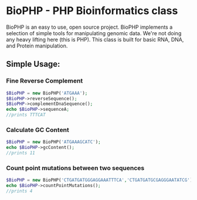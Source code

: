 # BioPHP - PHP Bioinformatics class
BioPHP is an easy to use, open source project. BioPHP implements a selection of simple tools for manipulating genomic data. We're not doing any heavy lifting here (this is PHP). This class is built for basic RNA, DNA, and Protein manipulation. 

## Simple Usage:

### Fine Reverse Complement
```php
$BioPHP = new BioPHP('ATGAAA');
$BioPHP->reverseSequence();
$BioPHP->complementDnaSequence();
echo $BioPHP->sequenceA;
//prints TTTCAT
```

### Calculate GC Content
```php
$BioPHP = new BioPHP('ATGAAAGCATC');
echo $BioPHP->gcContent();
//prints 11
```

### Count point mutations between two sequences
```php
$BioPHP = new BioPHP('CTGATGATGGGAGGAAATTTCA','CTGATGATGCGAGGGAATATCG');
echo $BioPHP->countPointMutations();
//prints 4
```
